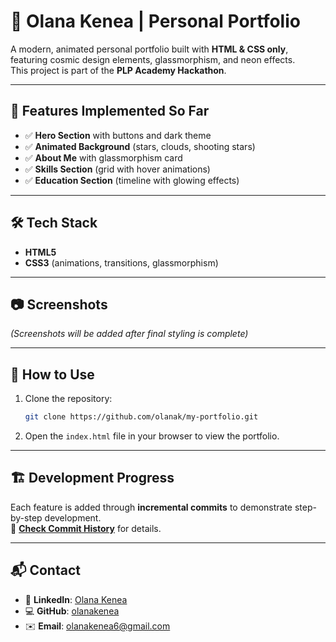 # 🌟 Olana Kenea | Personal Portfolio

A modern, animated personal portfolio built with **HTML & CSS only**, featuring cosmic design elements, glassmorphism, and neon effects.  
This project is part of the **PLP Academy Hackathon**.

---

## 🚀 Features Implemented So Far
- ✅ **Hero Section** with buttons and dark theme  
- ✅ **Animated Background** (stars, clouds, shooting stars)  
- ✅ **About Me** with glassmorphism card  
- ✅ **Skills Section** (grid with hover animations)  
- ✅ **Education Section** (timeline with glowing effects)  

---

## 🛠️ Tech Stack
- **HTML5**
- **CSS3** (animations, transitions, glassmorphism)

---

## 📷 Screenshots
*(Screenshots will be added after final styling is complete)*

---

## 📄 How to Use
1. Clone the repository:
   ```bash
   git clone https://github.com/olanak/my-portfolio.git
2. Open the `index.html` file in your browser to view the portfolio.

---

## 🏗️ **Development Progress**
Each feature is added through **incremental commits** to demonstrate step-by-step development.  
🔗 [**Check Commit History**](https://github.com/yourusername/portfolio/commits/main) for details.

---

## 📬 **Contact**
- 🔗 **LinkedIn**: [Olana Kenea](https://linkedin.com/in/olana-kenea)  
- 💻 **GitHub**: [olanakenea](https://github.com/olanak)  
- ✉️ **Email**: olanakenea6@gmail.com

